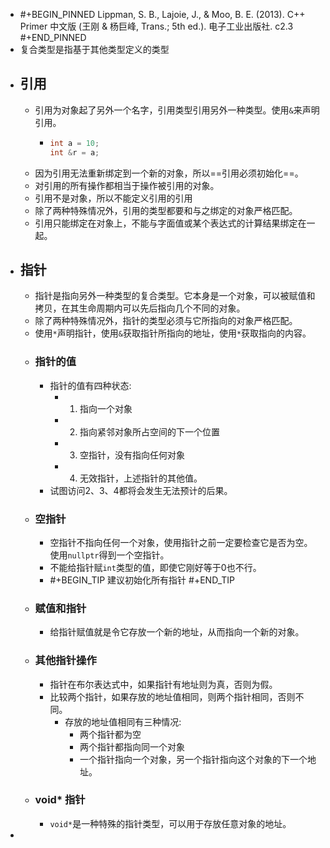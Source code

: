 - #+BEGIN_PINNED
  Lippman, S. B., Lajoie, J., & Moo, B. E. (2013). C++ Primer 中文版 (王刚 & 杨巨峰, Trans.; 5th ed.). 电子工业出版社. c2.3
  #+END_PINNED
- 复合类型是指基于其他类型定义的类型
- ## 引用
	- 引用为对象起了另外一个名字，引用类型引用另外一种类型。使用`&`来声明引用。
		- ```C++
		  int a = 10;
		  int &r = a;
		  ```
	- 因为引用无法重新绑定到一个新的对象，所以==引用必须初始化==。
	- 对引用的所有操作都相当于操作被引用的对象。
	- 引用不是对象，所以不能定义引用的引用
	- 除了两种特殊情况外，引用的类型都要和与之绑定的对象严格匹配。
	- 引用只能绑定在对象上，不能与字面值或某个表达式的计算结果绑定在一起。
- ## 指针
	- 指针是指向另外一种类型的复合类型。它本身是一个对象，可以被赋值和拷贝，在其生命周期内可以先后指向几个不同的对象。
	- 除了两种特殊情况外，指针的类型必须与它所指向的对象严格匹配。
	- 使用`*`声明指针，使用`&`获取指针所指向的地址，使用`*`获取指向的内容。
	- ### 指针的值
		- 指针的值有四种状态:
			- 1. 指向一个对象
			- 2. 指向紧邻对象所占空间的下一个位置
			- 3. 空指针，没有指向任何对象
			- 4. 无效指针，上述指针的其他值。
		- 试图访问2、3、4都将会发生无法预计的后果。
	- ### 空指针
		- 空指针不指向任何一个对象，使用指针之前一定要检查它是否为空。使用`nullptr`得到一个空指针。
		- 不能给指针赋`int`类型的值，即使它刚好等于0也不行。
		- #+BEGIN_TIP
		  建议初始化所有指针
		  #+END_TIP
	- ### 赋值和指针
		- 给指针赋值就是令它存放一个新的地址，从而指向一个新的对象。
	- ### 其他指针操作
		- 指针在布尔表达式中，如果指针有地址则为真，否则为假。
		- 比较两个指针，如果存放的地址值相同，则两个指针相同，否则不同。
			- 存放的地址值相同有三种情况:
				- 两个指针都为空
				- 两个指针都指向同一个对象
				- 一个指针指向一个对象，另一个指针指向这个对象的下一个地址。
	- ### void* 指针
		- `void*`是一种特殊的指针类型，可以用于存放任意对象的地址。
-
